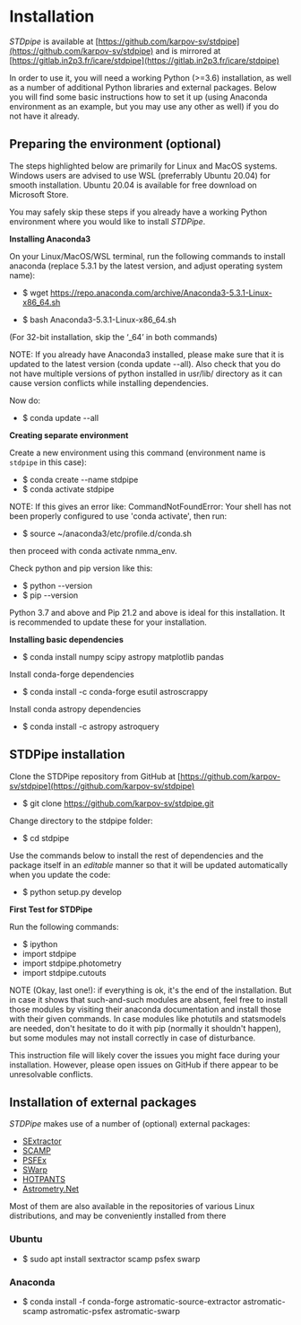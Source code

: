 # Installation


*STDpipe* is available at [https://github.com/karpov-sv/stdpipe](https://github.com/karpov-sv/stdpipe) and is mirrored at [https://gitlab.in2p3.fr/icare/stdpipe](https://gitlab.in2p3.fr/icare/stdpipe)

In order to use it, you will need a working Python (>=3.6) installation, as well as a number of additional Python libraries and external packages. Below you will find some basic instructions how to set it up (using Anaconda environment as an example, but you may use any other as well) if you do not have it already.


## Preparing the environment (optional)

The steps highlighted below are primarily for Linux and MacOS systems.
Windows users are advised to use WSL (preferrably Ubuntu 20.04) for smooth installation.
Ubuntu 20.04 is available for free download on Microsoft Store.

You may safely skip these steps if you already have a working Python environment where you would like to install *STDPipe*.


**Installing Anaconda3**

On your Linux/MacOS/WSL terminal, run the following commands to install anaconda (replace 5.3.1 by the latest version, and adjust operating system name):

* $ wget https://repo.anaconda.com/archive/Anaconda3-5.3.1-Linux-x86_64.sh

* $ bash Anaconda3-5.3.1-Linux-x86_64.sh

(For 32-bit installation, skip the ‘_64’ in both commands)

NOTE: If you already have Anaconda3 installed, please make sure that it is updated to the latest version (conda update --all). Also check that you do not have multiple
versions of python installed in usr/lib/ directory as it can cause version conflicts while installing dependencies.

Now do:

* $ conda update --all


**Creating separate environment**

Create a new environment using this command (environment name is `stdpipe` in this case):

* $ conda create --name stdpipe
* $ conda activate stdpipe

NOTE: If this gives an error like:
    CommandNotFoundError:
Your shell has not been properly configured to use 'conda activate', then run:

* $ source ~/anaconda3/etc/profile.d/conda.sh

then proceed with conda activate nmma_env.

Check python and pip version like this:

* $ python --version
* $ pip --version

Python 3.7 and above and Pip 21.2 and above is ideal for this installation. It is recommended to update these for your installation.


**Installing basic dependencies**

* $ conda install numpy scipy astropy matplotlib pandas

Install conda-forge dependencies

* $ conda install -c conda-forge esutil astroscrappy

Install conda astropy dependencies

* $ conda install -c astropy astroquery


## STDPipe installation


Clone the STDPipe repository from GitHub at [https://github.com/karpov-sv/stdpipe](https://github.com/karpov-sv/stdpipe)

* $ git clone https://github.com/karpov-sv/stdpipe.git

Change directory to the stdpipe folder:

* $ cd stdpipe

Use the commands below to install the rest of dependencies and the package itself in an *editable* manner so that it will be updated automatically when you update the code:

* $ python setup.py develop



**First Test for STDPipe**

Run the following commands:

* $ ipython
* import stdpipe
* import stdpipe.photometry
* import stdpipe.cutouts

NOTE (Okay, last one!): if everything is ok, it's the end of the installation. But in case it shows that such-and-such modules are absent, feel free to install those modules by visiting their anaconda documentation and install
those with their given commands. In case modules like photutils and statsmodels are needed, don't hesitate to do it with pip (normally it shouldn't happen), but some modules may not install correctly in case of disturbance.

This instruction file will likely cover the issues you might face during your installation. However, please open issues on GitHub if there appear to be unresolvable conflicts.

## Installation of external packages

*STDPipe* makes use of a number of (optional) external packages:

 - [SExtractor](https://github.com/astromatic/sextractor)
 - [SCAMP](https://github.com/astromatic/scamp)
 - [PSFEx](https://github.com/astromatic/psfex)
 - [SWarp](https://github.com/astromatic/swarp)
 - [HOTPANTS](https://github.com/acbecker/hotpants)
 - [Astrometry.Net](https://github.com/dstndstn/astrometry.net)

Most of them are also available in the repositories of various Linux distributions, and may be conveniently installed from there

### Ubuntu

* $ sudo apt install sextractor scamp psfex swarp

### Anaconda

* $ conda install -f conda-forge astromatic-source-extractor astromatic-scamp astromatic-psfex astromatic-swarp
